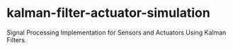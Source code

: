 # kalman-filter-actuator-simulation
Signal Processing Implementation for Sensors and Actuators Using Kalman Filters
